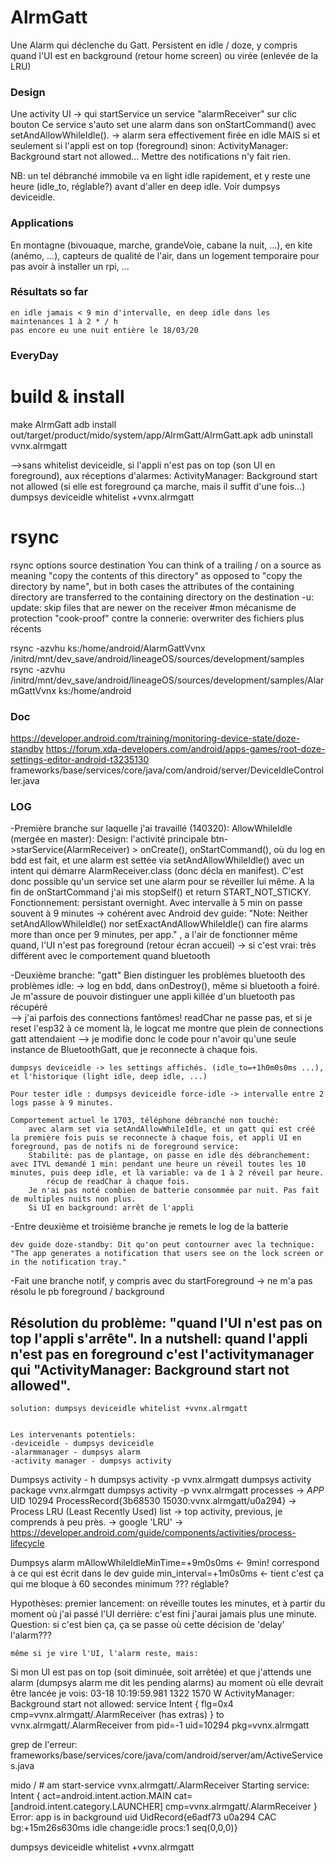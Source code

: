 # AlrmGatt

Une Alarm qui déclenche du Gatt. Persistent en idle / doze, y compris quand l'UI est en background (retour home screen) ou virée (enlevée de la LRU)

### Design
Une activity UI -> qui startService un service "alarmReceiver" sur clic bouton
Ce service s'auto set une alarm dans son onStartCommand() avec setAndAllowWhileIdle(). -> alarm sera effectivement firée en idle MAIS si et seulement si l'appli est on top (foreground) 
	sinon: ActivityManager: Background start not allowed... Mettre des notifications n'y fait rien. 
	
NB: un tel débranché immobile va en light idle rapidement, et y reste une heure (idle_to, réglable?) avant d'aller en deep idle. Voir dumpsys deviceidle.


### Applications
En montagne (bivouaque, marche, grandeVoie, cabane la nuit, ...), en kite (anémo, ...), capteurs de qualité de l'air, dans un logement temporaire pour pas avoir à installer un rpi, ...


### Résultats so far
	en idle jamais < 9 min d'intervalle, en deep idle dans les maintenances 1 à 2 * / h
	pas encore eu une nuit entière le 18/03/20

### EveryDay
# build & install
make AlrmGatt
adb install out/target/product/mido/system/app/AlrmGatt/AlrmGatt.apk
adb uninstall vvnx.alrmgatt

-->sans whitelist deviceidle, si l'appli n'est pas on top (son UI en foreground), aux réceptions d'alarmes: ActivityManager: Background start not allowed (si elle est foreground ça marche, mais il suffit d'une fois...)
dumpsys deviceidle whitelist +vvnx.alrmgatt

# rsync
rsync options source destination
You can think of a trailing / on a source as meaning "copy the contents of this directory" as opposed to "copy the directory by name",
	but in both cases the attributes of the containing directory are transferred to the containing directory on the destination
-u: update: skip files that are newer on the receiver #mon mécanisme de protection "cook-proof" contre la connerie: overwriter des fichiers plus récents
	
rsync -azvhu ks:/home/android/AlarmGattVvnx /initrd/mnt/dev_save/android/lineageOS/sources/development/samples
rsync -azvhu /initrd/mnt/dev_save/android/lineageOS/sources/development/samples/AlarmGattVvnx ks:/home/android

### Doc
https://developer.android.com/training/monitoring-device-state/doze-standby
https://forum.xda-developers.com/android/apps-games/root-doze-settings-editor-android-t3235130
frameworks/base/services/core/java/com/android/server/DeviceIdleController.java

### LOG

-Première branche sur laquelle j'ai travaillé (140320): AllowWhileIdle (mergée en master):
	Design: l'activité principale btn->starService(AlarmReceiver) > onCreate(), onStartCommand(), où du log en bdd est fait, et une alarm est settée
		via setAndAllowWhileIdle() avec un intent qui démarre AlarmReceiver.class (donc décla en manifest). 
	C'est donc possible qu'un service set une alarm pour se réveiller lui même. A la fin de onStartCommand j'ai mis stopSelf() et return START_NOT_STICKY.
	Fonctionnement: persistant overnight. 
	Avec intervalle  à 5 min on passe souvent à 9 minutes -> cohérent avec Android dev guide:
		"Note: Neither setAndAllowWhileIdle() nor setExactAndAllowWhileIdle() can fire alarms more than once per 9 minutes, per app."
	, a l'air de fonctionner même quand, l'UI n'est pas foreground (retour écran accueil) -> si c'est vrai: très différent avec le comportement quand bluetooth
	
-Deuxième branche: "gatt" 
	Bien distinguer les problèmes bluetooth des problèmes idle: -> log en bdd, dans onDestroy(), même si bluetooth a foiré.
	Je m'assure de pouvoir distinguer une appli killée d'un bluetooth pas récupéré 	
		--> j'ai parfois des connections fantômes! readChar ne passe pas, et si je reset l'esp32 à ce moment là, le logcat me montre que plein de connections gatt attendaient
		--> je modifie donc le code pour n'avoir qu'une seule instance de BluetoothGatt, que je reconnecte à chaque fois.

	
	dumpsys deviceidle -> les settings affichés. (idle_to=+1h0m0s0ms ...), et l'historique (light idle, deep idle, ...)

	Pour tester idle : dumpsys deviceidle force-idle -> intervalle entre 2 logs passe à 9 minutes.

	Comportement actuel le 1703, téléphone débranché non touché: 
		avec alarm set via setAndAllowWhileIdle, et un gatt qui est créé la première fois puis se reconnecte à chaque fois, et appli UI en foreground, pas de notifs ni de foreground service:
		Stabilité: pas de plantage, on passe en idle dès débranchement: avec ITVL demandé 1 min: pendant une heure un réveil toutes les 10 minutes, puis deep idle, et là variable: va de 1 à 2 réveil par heure.
			récup de readChar à chaque fois.
		Je n'ai pas noté combien de batterie consommée par nuit. Pas fait de multiples nuits non plus.
		Si UI en background: arrêt de l'appli
		
-Entre deuxième et troisième branche je remets le log de la batterie

	dev guide doze-standby: Dit qu'on peut contourner avec la technique: "The app generates a notification that users see on the lock screen or in the notification tray." 		

-Fait une branche notif, y compris avec du startForeground	->  ne m'a pas résolu le pb foreground / background

## Résolution du problème: "quand l'UI n'est pas on top l'appli s'arrête". In a nutshell: quand l'appli n'est pas en foreground c'est l'activitymanager qui "ActivityManager: Background start not allowed".
	solution: dumpsys deviceidle whitelist +vvnx.alrmgatt
	
	
	Les intervenants potentiels:
	-deviceidle	- dumpsys deviceidle
	-alarmmanager - dumpsys alarm
	-activity manager - dumpsys activity
	
Dumpsys activity - h
	dumpsys activity -p vvnx.alrmgatt
	dumpsys activity package vvnx.alrmgatt
	dumpsys activity -p vvnx.alrmgatt processes
		->  *APP* UID 10294 ProcessRecord{3b68530 15030:vvnx.alrmgatt/u0a294}
		->  Process LRU (Least Recently Used) list -> top activity, previous, je comprends à peu près.
		-> 	google 'LRU' -> https://developer.android.com/guide/components/activities/process-lifecycle
	
Dumpsys alarm
	mAllowWhileIdleMinTime=+9m0s0ms <- 9min! correspond à ce qui est écrit dans le dev guide
	min_interval=+1m0s0ms <- tient c'est ça qui me bloque à 60 secondes minimum ??? réglable?
	
Hypothèses:
	premier lancement: on réveille toutes les minutes, et à partir du moment où j'ai passé l'UI derrière: c'est fini j'aurai jamais plus une minute. 
		Question: si c'est bien ça, ça se passe où cette décision de 'delay' l'alarm???
		
	même si je vire l'UI, l'alarm reste, mais:

Si mon UI est pas on top (soit diminuée, soit arrêtée) et que j'attends une alarm (dumpsys alarm me dit les pending alarms) au moment où elle devrait être lancée je vois:
03-18 10:19:59.981  1322  1570 W ActivityManager: Background start not allowed: service Intent { flg=0x4 cmp=vvnx.alrmgatt/.AlarmReceiver (has extras) } to vvnx.alrmgatt/.AlarmReceiver from pid=-1 uid=10294 pkg=vvnx.alrmgatt

grep de l'erreur:
frameworks/base/services/core/java/com/android/server/am/ActiveServices.java

mido / # am start-service vvnx.alrmgatt/.AlarmReceiver
Starting service: Intent { act=android.intent.action.MAIN cat=[android.intent.category.LAUNCHER] cmp=vvnx.alrmgatt/.AlarmReceiver }
Error: app is in background uid UidRecord{e6adf73 u0a294 CAC  bg:+15m26s630ms idle change:idle procs:1 seq(0,0,0)}

dumpsys deviceidle whitelist +vvnx.alrmgatt

